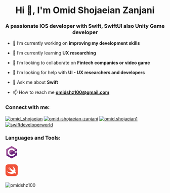 <h1 align="center">Hi 👋, I'm Omid Shojaeian Zanjani</h1>
<h3 align="center">A passionate IOS developer with Swift, SwiftUI also Unity Game developer</h3>

- 🔭 I’m currently working on **improving my development skills**

- 🌱 I’m currently learning **UX researching**

- 👯 I’m looking to collaborate on **Fintech companies or video game**

- 🤝 I’m looking for help with **UI - UX researchers and developers**

- 💬 Ask me about **Swift**

- 📫 How to reach me **omidshz100@gmail.com**

<h3 align="left">Connect with me:</h3>
<p align="left">
<a href="https://twitter.com/omid_shojaeian" target="blank"><img align="center" src="https://raw.githubusercontent.com/rahuldkjain/github-profile-readme-generator/master/src/images/icons/Social/twitter.svg" alt="omid_shojaeian" height="30" width="40" /></a>
<a href="https://linkedin.com/in/omid-shojaeian-zanjani" target="blank"><img align="center" src="https://raw.githubusercontent.com/rahuldkjain/github-profile-readme-generator/master/src/images/icons/Social/linked-in-alt.svg" alt="omid-shojaeian-zanjani" height="30" width="40" /></a>
<a href="https://instagram.com/omid.shojaeian1" target="blank"><img align="center" src="https://raw.githubusercontent.com/rahuldkjain/github-profile-readme-generator/master/src/images/icons/Social/instagram.svg" alt="omid.shojaeian1" height="30" width="40" /></a>
<a href="https://www.youtube.com/c/swiftdeveloperworld" target="blank"><img align="center" src="https://raw.githubusercontent.com/rahuldkjain/github-profile-readme-generator/master/src/images/icons/Social/youtube.svg" alt="swiftdeveloperworld" height="30" width="40" /></a>
</p>

<h3 align="left">Languages and Tools:</h3>
<p align="left"> 
  <a href="https://www.w3schools.com/cs/" target="_blank" rel="noreferrer"> <img src="https://raw.githubusercontent.com/devicons/devicon/master/icons/csharp/csharp-original.svg" alt="csharp" width="40" height="40"/> </a> 
  
  <a href="https://developer.apple.com/swift/" target="_blank" rel="noreferrer"> <img src="https://raw.githubusercontent.com/devicons/devicon/master/icons/swift/swift-original.svg" alt="swift" width="40" height="40"/> </a>
  
  <!-- <a href="https://unity.com/" target="_blank" rel="noreferrer"> <img src="https://www.vectorlogo.zone/logos/unity3d/unity3d-icon.svg" alt="unity" width="40" height="40"/> </a> -->
  </p>

<p><img align="center" src="https://github-readme-stats.vercel.app/api/top-langs?username=omidshz100&show_icons=true&locale=en&layout=compact" alt="omidshz100" /></p>
